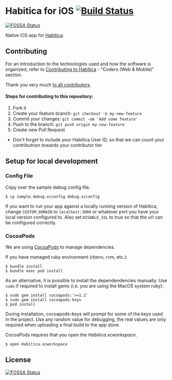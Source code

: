# Habitica for iOS [![Build Status](https://travis-ci.org/HabitRPG/habitica-ios.svg?branch=master)](https://travis-ci.org/HabitRPG/habitica-ios)
[![FOSSA Status](https://app.fossa.io/api/projects/git%2Bgithub.com%2FHabitRPG%2Fhabitica-ios.svg?type=shield)](https://app.fossa.io/projects/git%2Bgithub.com%2FHabitRPG%2Fhabitica-ios?ref=badge_shield)

Native iOS app for [Habitica](https://habitica.com/).

## Contributing

For an introduction to the technologies used and how the software is organized, refer to [Contributing to Habitica](http://habitica.wikia.com/wiki/Contributing_to_Habitica#Coders_.28Web_.26_Mobile.29) - "Coders (Web & Mobile)" section.

Thank you very much [to all contributors](https://github.com/HabitRPG/habitica-ios/graphs/contributors).

#### Steps for contributing to this repository:

1. Fork it
2. Create your feature branch: `git checkout -b my-new-feature`
3. Commit your changes: `git commit -am 'Add some feature'`
4. Push to the branch: `git push origin my-new-feature`
5. Create new Pull Request
* Don't forget to include your Habitica User ID, so that we can count your contributrion towards your contributor tier

## Setup for local development

### Config File

Copy over the sample debug config file.

```
$ cp sample.debug.xcconfig debug.xcconfig
```

If you want to run your app against a locally running version of Habitica, change `CUSTOM_DOMAIN` to `localhost:3000` or whatever port you have your local version configured to. Also set `DISABLE_SSL` to true so that the url can be configured correctly.

### CocoaPods

We are using [CocoaPods](http://cocoapods.org) to manage dependencies.

If you have managed ruby environment (rbenv, rvm, etc.):

```
$ bundle install
$ bundle exec pod install
```

As an alternative, it is possible to install the dependendencies manually. Use `sudo` if required to install gems (i.e. you are using the MacOS system ruby):

```
$ sudo gem install cocoapods:'>=1.2'
$ sudo gem install cocoapods-keys
$ pod install
```

During installation, cocoapods-keys will prompt for some of the keys used in the project. Use any random value for debugging, the real values are only required when uploading a final build to the app store.

CocoaPods requires that you open the *Habitica.xcworkspace*.

```
$ open Habitica.xcworkspace
```



## License
[![FOSSA Status](https://app.fossa.io/api/projects/git%2Bgithub.com%2FHabitRPG%2Fhabitica-ios.svg?type=large)](https://app.fossa.io/projects/git%2Bgithub.com%2FHabitRPG%2Fhabitica-ios?ref=badge_large)